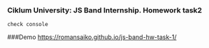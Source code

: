 ### Ciklum University: JS Band Internship. Homework task2
```
check console
```
###Demo
https://romansaiko.github.io/js-band-hw-task-1/
